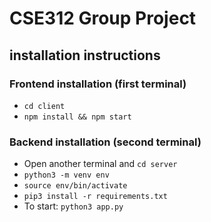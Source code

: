 # CSE312 Group Project

## installation instructions
### Frontend installation (first terminal)
- ```cd client```
- ```npm install && npm start```

### Backend installation (second terminal)
- Open another terminal and ```cd server```
- ```python3 -m venv env```
- ```source env/bin/activate```
- ```pip3 install -r requirements.txt```
- To start: ```python3 app.py```
